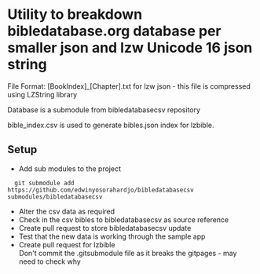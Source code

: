 ﻿# Utility to breakdown bibledatabase.org database per smaller json and lzw Unicode 16 json string

File Format:
[BookIndex]_[Chapter].txt for lzw json - this file is compressed using LZString library

Database is a submodule from bibledatabasecsv repository

bible_index.csv is used to generate bibles.json index for lzbible.

## Setup

* Add sub modules to the project
```
  git submodule add https://github.com/edwinyosorahardjo/bibledatabasecsv submodules/bibledatabasecsv
```
* Alter the csv data as required
* Check in the csv bibles to bibledatabasecsv as source reference
* Create pull request to store bibledatabasecsv update
* Test that the new data is working through the sample app
* Create pull request for lzbible  
Don't commit the .gitsubmodule file as it breaks the gitpages - may need to check why
